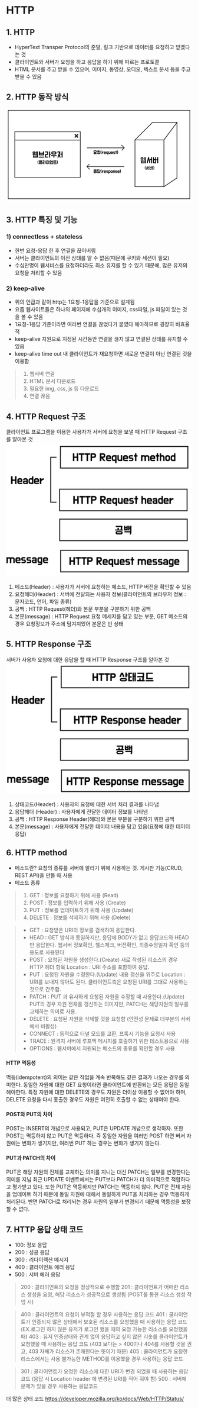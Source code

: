 # HTTP
## 1. HTTP
- HyperText Transper Protocol의 준말, 링크 기반으로 데이터를 요청하고 받겠다는 것
- 클라이언트와 서버가 요청을 하고 응답을 하기 위해 따르는 프로토콜
- HTML 문서를 주고 받을 수 있으며, 이미지, 동영상, 오디오, 텍스트 문서 등을 주고 받을 수 있음  

## 2. HTTP 동작 방식
![http_operation](./images/http_operation.PNG)  

## 3. HTTP 특징 및 기능
### 1) connectless + stateless
- 한번 요청-응답 한 후 연결을 끊어버림
- 서버는 클라이언트의 이전 상태를 알 수 없음(때문에 쿠키와 세션이 필요)
- 수십만명이 웹서비스를 요청하더라도 최소 유지를 할 수 있기 때문에, 많은 유저의 요청을 처리할 수 있음  
### 2) keep-alive
- 위의 언급과 같이 http는 1요청-1응답을 기준으로 설계됨
- 요즘 웹사이트들은 하나의 페이지에 수십개의 이미지, css파일, js 파일이 있는 것을 볼 수 있음
- 1요청-1응답 기준이라면 여러번 연결을 끊었다가 붙였다 해아하므로 굉장히 비효율적
- keep-alive 지원으로 지정된 시간동안 연결을 끊지 않고 연결된 상태를 유지할 수 있음
- keep-alive time out 내 클라이언트가 재요청하면 새로운 연결이 아닌 연결된 것을 이용함  
> 1. 웹서버 연결
> 2. HTML 문서 다운로드
> 3. 필요한 img, css, js 등 다운로드
> 4. 연결 끊음  


## 4. HTTP Request 구조
클라이언트 프로그램을 이용한 사용자가 서버에 요청을 보낼 때 HTTP Request 구조를 알아본 것  
![http_request](./images/http_request.PNG)  
1) 메소드(Header) : 사용자가 서버에 요청하는 메소드, HTTP 버전을 확인할 수 있음
2) 요청헤더(Header) : 서버에 전달되는 사용자 정보(클라이언트의 브라우저 정보 : 문자코드, 언어, 파일 종류)
3) 공백 : HTTP Request(헤더)와 본문 부분을 구분하기 위한 공백
4) 본문(message) : HTTP Request 요청 메세지를 담고 있는 부분, GET 메소드의 경우 요청정보가 주소에 담겨져있어 본문은 빈 상태  

## 5. HTTP Response 구조
서버가 사용자 요청에 대한 응답을 할 때 HTTP Response 구조를 알아본 것  
![http_response](./images/http_response.PNG)  
1) 상태코드(Header) : 사용자의 요청에 대한 서버 처리 결과를 나타냄
2) 응답헤더 (Header) : 사용자에게 전달한 데이터 정보를 나타냄
3) 공백 : HTTP Response Header(헤더)와 본문 부분을 구분하기 위한 공백
4) 본문(message) : 사용자에게 전달한 데이터 내용을 담고 있음(요청에 대한 데이터 응답)  

## 6. HTTP method
- 메소드란? 요청의 종류를 서버에 알리기 위해 사용하는 것. 게시판 기능(CRUD, REST API)을 만들 때 사용
- 메소드 종류  
> 1) GET : 정보를 요청하기 위해 사용 (Read)
> 2) POST : 정보를 입력하기 위해 사용 (Create)
> 3) PUT : 정보를 업데이트하기 위해 사용 (Update)
> 4) DELETE : 정보를 삭제하기 위해 사용 (Delete)  

> - GET : 요청받은 URI의 정보를 검색하여 응답한다.
> - HEAD : GET 방식과 동일하지만, 응답에 BODY가 없고 응답코드와 HEAD만 응답한다. 웹서버 정보확인, 헬스체크, 버전확인, 최종수정일자 확인 등의 용도로 사용된다
> - POST : 요청된 자원을 생성한다.(Create) 새로 작성된 리소스의 경우 HTTP 헤더 항목 Location : URI 주소를 포함하여 응답.
> - PUT : 요청된 자원을 수정한다.(Update) 내용 갱신을 위주로 Location : URI를 보내지 않아도 된다. 클라이언트측은 요청된 URI를 그대로 사용하는 것으로 간주함.
> - PATCH : PUT 과 유사하게 요청된 자원을 수정할 때 사용한다.(Update) PUT의 경우 자원 전체를 갱신하는 의미지만, PATCH는 해당자원의 일부를 교체하는 의미로 사용.
> - DELETE : 요청된 자원을 삭제할 것을 요청함 (안전성 문제로 대부분의 서버에서 비활성)
> - CONNECT : 동적으로 터널 모드를 교환, 프록시 기능을 요청시 사용
> - TRACE : 원격지 서버에 루프백 메시지를 호출하기 위한 테스트용으로 사용
> - OPTIONS : 웹서버에서 지원되는 메소드의 종류를 확인할 경우 사용  

#### HTTP 멱등성
멱등(idempotent)의 의미는 같은 작업을 계속 반복해도 같은 결과가 나오는 경우를 의미한다. 동일한 자원에 대한 GET 요청이라면 클라이언트에 반환되는 모든 응답은 동일해야한다.
특정 자원에 대한 DELETE의 경우도 자원은 더이상 이용할 수 없어야 하며, DELETE 요청을 다시 홏출한 경우도 자원은 여전히 호출할 수 없는 상태여야 한다.  

#### POST와 PUT의 차이
POST는 INSERT의 개념으로 사용되고, PUT은 UPDATE 개념으로 생각하자.
또한 POST는 멱등하지 않고 PUT은 멱등하다. 즉 동일한 자원을 여러번 POST 하면 버서 자원에는 변화가 생기지만, 여러번 PUT 하는 경우는 변화가 생기지 않는다.  

#### PUT과 PATCH의 차이
PUT은 해당 자원의 전체를 교체하는 의미를 지니는 대신 PATCH는 일부를 변경한다는 의미를 지님
최근 UPDATE 이벤트에서는 PUT보다 PATCH가 더 의미적으로 적합하다고 평가받고 있다.
또한 PUT은 멱등하지만 PATCH는 멱등하지 않다. PUT은 전체 자원을 업데이트 하기 때문에 동일 자원에 대해서 동일하게 PUT을 처리하는 경우 멱등하게 처리된다. 반면 PATCH로 처리되는 경우 자원의 일부가 변경되기 때문에 멱등성을 보장할 수 없다.  

## 7. HTTP 응답 상태 코드
- 100: 정보 응답
- 200 : 성공 응답
- 300 : 리다이렉션 메시지
- 400 : 클라이언트 에러 응답
- 500 : 서버 에러 응답  

> 200 : 클라이언트의 요청을 정상적으로 수행함
> 201 : 클라이언트가 어떠한 리소스 생성을 요청, 해당 리소스가 성공적으로 생성됨 (POST를 통한 리소스 생성 작업 시)

> 400 : 클라이언트의 요청이 부적절 할 경우 사용하는 응답 코드
> 401 : 클라이언트가 인증되지 않은 상태에서 보호된 리소스를 요청했을 때 사용하는 응답 코드 (EX.로그인 하지 않은 유저가 로그인 했을 때의 요청 가능한 리소스를 요청했을 때)
> 403 : 유저 인증상태와 관계 없이 응답하고 싶지 않은 리솟를 클라이언트가 요청했을 때 사용하는 응답 코드 (403 보다는 > 400이나 404를 사용할 것을 권고, 403 자체가 리소스가 존재한다는 뜻이기 때문)
> 405 : 클라이언트가 요청한 리소스에서는 사용 불가능한 METHOD를 이용했을 경우 사용하는 응답 코드

> 301 : 클라이언트가 요청한 리소스에 대한 URI가 변경 되었을 때 사용하는 응답 코드 (응답 시 Location header 에 변경된 URI를 적어 줘야 함)
> 500 : 서버에 문제가 있을 경우 사용하는 응답코드  

더 많은 상태 코드 <https://developer.mozilla.org/ko/docs/Web/HTTP/Status/>

